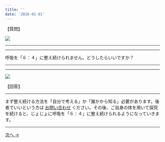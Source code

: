 ```yaml
---
title: ''
date: '2026-01-01'
---
```

【質問】

![](/images/04b.jpg)
***
***
呼吸を「６：４」に整え続けられません。どうしたらいいですか？
***
***
![](/images/04b_.jpg)

【回答】

***
まず整え続ける方法を「自分で考える」か「誰かから知る」必要があります。後者でいいという方は [お問い合わせ](https://thebase.in/inquiry/01234567890) ください。その後、ご自身の体を用いて探究を続けると、じょじょに呼吸を「６：４」に整え続けられるようになっていきます。
***

[ 次へ → ](/posts/4-01-c1)

